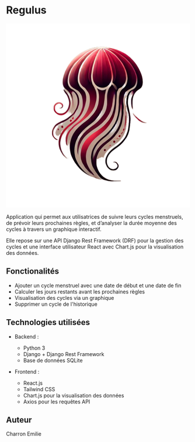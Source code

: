 # Regulus
![logo](./regulus_frontend/src/assets/logo.png)

Application qui permet aux utilisatrices de suivre leurs cycles menstruels, de prévoir leurs prochaines règles, et d’analyser la durée moyenne des cycles à travers un graphique interactif.

Elle repose sur une API Django Rest Framework (DRF) pour la gestion des cycles et une interface utilisateur React avec Chart.js pour la visualisation des données.

## Fonctionalités

- Ajouter un cycle menstruel avec une date de début et une date de fin
- Calculer les jours restants avant les prochaines règles
- Visualisation des cycles via un graphique
- Supprimer un cycle de l'historique

## Technologies utilisées
- Backend :
    * Python 3
    * Django + Django Rest Framework
    * Base de données SQLite

- Frontend :
    * React.js
    * Tailwind CSS
    * Chart.js pour la visualisation des données
    * Axios pour les requêtes API


## Auteur
Charron Emilie

